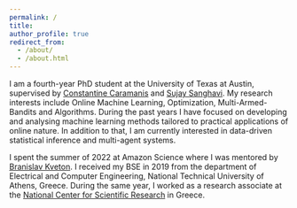 ```yaml
---
permalink: /
title:
author_profile: true
redirect_from: 
  - /about/
  - /about.html
---
```


I am a fourth-year PhD student at the University of Texas at Austin, supervised by [Constantine Caramanis](https://www.ece.utexas.edu/people/faculty/constantine-caramanis) and [Sujay Sanghavi](https://www.ece.utexas.edu/people/faculty/sujay-sanghavi). My research interests include Online Machine Learning, Optimization, Multi-Armed-Bandits and Algorithms. During the past years I have focused on developing and analysing machine learning methods tailored to practical applications of online nature. In addition to that, I am currently interested in data-driven statistical inference and multi-agent systems.

I spent the summer of 2022 at Amazon Science where I was mentored by [Branislav Kveton](https://bkveton.com/).
I received my BSE in 2019 from the department of Electrical and Computer Engineering, National Technical University of Athens, Greece. During the same year, I worked as a research associate at the [National Center for Scientific Research](https://www.demokritos.gr/) in Greece.

